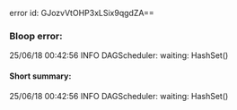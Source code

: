 error id: GJozvVtOHP3xLSix9qgdZA==
### Bloop error:

25/06/18 00:42:56 INFO DAGScheduler: waiting: HashSet()
#### Short summary: 

25/06/18 00:42:56 INFO DAGScheduler: waiting: HashSet()